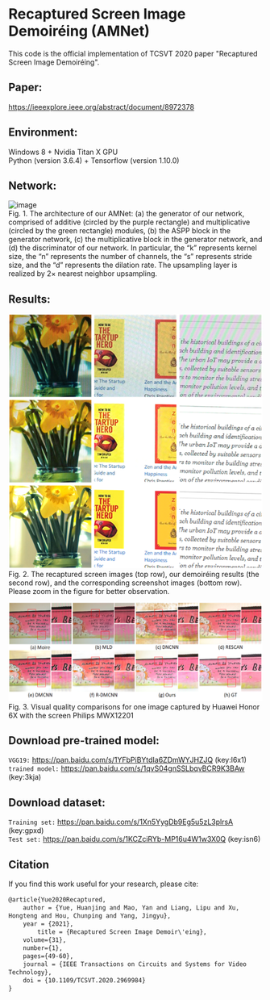 # Recaptured Screen Image Demoiréing (AMNet)
This code is the official implementation of TCSVT 2020 paper "Recaptured Screen Image Demoiréing".

Paper:<br>
--------
https://ieeexplore.ieee.org/abstract/document/8972378<br>

Environment:<br>
--------
Windows 8 + Nvidia Titan X GPU <br>
Python (version 3.6.4) + Tensorflow (version 1.10.0) <br>

Network:<br>
-------
![image](https://github.com/tju-maoyan/AMNet/blob/master/images/Network.png)<br>
Fig. 1. The architecture of our AMNet: (a) the generator of our network, comprised of additive (circled by the purple rectangle) and multiplicative (circled by the green rectangle) modules, (b) the ASPP block in the generator network, (c) the multiplicative block in the generator network, and (d) the discriminator of our network. In particular, the “k” represents kernel size, the “n” represents the number of channels, the “s” represents stride size, and the “d” represents the dilation rate. The upsampling layer is realized by 2× nearest neighbor upsampling.

Results:<br>
-------
![image](https://github.com/tju-maoyan/AMNet/blob/master/images/demoire_exp.png)<br>
Fig. 2. The recaptured screen images (top row), our demoiréing results (the second row), and the corresponding screenshot images (bottom row). Please zoom in the figure for better observation.

![image](https://github.com/tju-maoyan/AMNet/blob/master/images/SOTA.png)<br>
Fig. 3. Visual quality comparisons for one image captured by Huawei Honor 6X with the screen Philips MWX12201

Download pre-trained model:<br>
--------
`VGG19:` https://pan.baidu.com/s/1YFbPiBYtdIa6ZDmWYJHZJQ (key:l6x1)<br>
`trained model:` https://pan.baidu.com/s/1qvS04gnSSLbqvBCR9K3BAw (key:3kja)<br>

Download dataset:<br>
--------
`Training set:` https://pan.baidu.com/s/1Xn5YygDb9Eg5u5zL3plrsA (key:gpxd)<br>
`Test set:` https://pan.baidu.com/s/1KCZciRYb-MP16u4W1w3X0Q (key:isn6)<br>

Citation<br>
-------
If you find this work useful for your research, please cite:<br>
```
@article{Yue2020Recaptured,
	author = {Yue, Huanjing and Mao, Yan and Liang, Lipu and Xu, Hongteng and Hou, Chunping and Yang, Jingyu},
	year = {2021},
        title = {Recaptured Screen Image Demoir\'eing},
	volume={31},
	number={1},
	pages={49-60},
	journal = {IEEE Transactions on Circuits and Systems for Video Technology},
	doi = {10.1109/TCSVT.2020.2969984}
}
```
